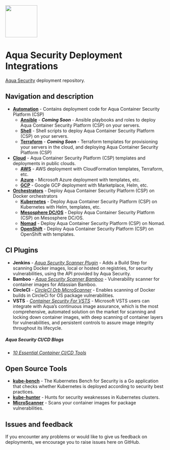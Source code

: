 <img src="https://avatars3.githubusercontent.com/u/12783832?s=200&v=4" height="100" width="100" />

# Aqua Security Deployment Integrations

[Aqua Security](https://www.aquasec.com) deployment repository.

## Navigation and description

* [**Automation**](automation/) - Contains deployment code for Aqua Container Security Platform (CSP)
    * [**Ansible**](automation/ansible/) - ***Coming Soon*** - Ansible playbooks and roles to deploy Aqua Container Security Platform (CSP) on your servers.
    * [**Shell**](automation/shell/) - Shell scripts to deploy Aqua Container Security Platform (CSP) on your servers. 
    * [**Terraform**](automation/terraform/) - ***Coming Soon*** - Terraform templates for provisioning your servers in the cloud, and deploying Aqua Container Security Platform (CSP)
* [**Cloud**](cloud/) - Aqua Container Security Platform (CSP) templates and deployments in public clouds.
    * [**AWS**](cloud/aws/) - AWS deployment with CloudFormation templates, Terraform, etc.
    * [**Azure**](cloud/azure/) - Microsoft Azure deployment with templates, etc.
    * [**GCP**](cloud/gcp/) - Google GCP deployment with Marketplace, Helm, etc.
* [**Orchestrators**](orchestrators/) - Deploy Aqua Container Security Platform (CSP) on Docker orchestrators
    * [**Kubernetes**](orchestrators/kubernetes/) - Deploy Aqua Container Security Platform (CSP) on Kubernetes with Helm, templates, etc.
    * [**Mesosphere DC/OS**](orchestrators/dcos/) - Deploy Aqua Container Security Platform (CSP) on Mesosphere DC/OS.
    * [**Nomad**](orchestrators/nomad/) - Deploy Aqua Container Security Platform (CSP) on Nomad.
    * [**OpenShift**](orchestrators/openshift/) - Deploy Aqua Container Security Platform (CSP) on OpenShift with templates.

## CI Plugins

* **Jenkins** - [*Aqua Security Scanner Plugin*](https://github.com/jenkinsci/aqua-security-scanner-plugin) - Adds a Build Step for scanning Docker images, local or hosted on registries, for security vulnerabilities, using the API provided by Aqua Security.
* **Bamboo** - [*Aqua Security Scanner Bamboo*](https://marketplace.atlassian.com/apps/1216895/container-security?hosting=server&tab=overview) - Vulnerability scanner for container images for Atlassian Bamboo.
* **CircleCI** - [*CircleCI Orb MicroScanner*](https://github.com/aquasecurity/circleci-orb-microscanner) - Enables scanning of Docker builds in CircleCi for OS package vulnerabilities.
* **VSTS** - [*Container Security For VSTS*](https://marketplace.visualstudio.com/items?itemName=aquasec.aquasec) - Microsoft VSTS users can integrate with Aqua’s continuous image assurance, which is the most comprehensive, automated solution on the market for scanning and locking down container images, with deep scanning of container layers for vulnerabilities, and persistent controls to assure image integrity throughout its lifecycle.

##### Aqua Security CI/CD Blogs

* [*10 Essential Container CI/CD Tools*](https://blog.aquasec.com/10-essential-container-ci/cd-tools) 

## Open Source Tools
* [**kube-bench**](https://github.com/aquasecurity/kube-bench) - The Kubernetes Bench for Security is a Go application that checks whether Kubernetes is deployed according to security best practices.
* [**kube-hunter**](https://github.com/aquasecurity/kube-hunter) - Hunts for security weaknesses in Kubernetes clusters.
* [**MicroScanner**](https://github.com/aquasecurity/microscanner) - Scans your container images for package vulnerabilities.

## Issues and feedback
If you encounter any problems or would like to give us feedback on deployments, we encourage you to raise issues here on GitHub.
